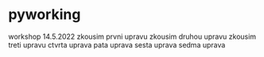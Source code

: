 # pyworking
workshop 14.5.2022
zkousim prvni upravu
zkousim druhou upravu
zkousim treti upravu
ctvrta uprava
pata uprava
sesta uprava
sedma uprava

